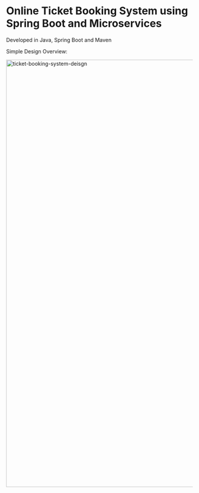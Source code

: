 # Online Ticket Booking System using Spring Boot and Microservices

Developed in Java, Spring Boot and Maven 


Simple Design Overview:

<img width="1154" alt="ticket-booking-system-deisgn" src="https://github.com/yashnadkarni/ticket-booking-system-using-microservices/assets/59048332/665d6a37-2b21-479f-b9c3-9914a1a2e411">
